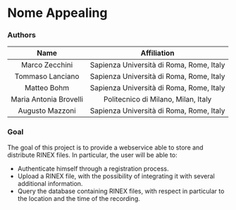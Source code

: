 # Nome Appealing

### Authors

| Name | Affiliation |
|:-:|:-:|
| Marco Zecchini | Sapienza Università di Roma, Rome, Italy |
| Tommaso Lanciano | Sapienza Università di Roma, Rome, Italy |
| Matteo Bohm | Sapienza Università di Roma, Rome, Italy |
| Maria Antonia Brovelli | Politecnico di Milano, Milan, Italy |
| Augusto Mazzoni | Sapienza Università di Roma, Rome, Italy |

### Goal

The goal of this project is to provide a webservice able to store and distribute RINEX files. In particular, the user will be able to:

- Authenticate himself through a registration process.
- Upload a RINEX file, with the possibility of integrating it with several additional information.
- Query the database containing RINEX files, with respect in particular to the location and the time of the recording.
